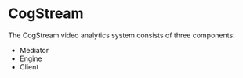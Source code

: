 CogStream
=========

The CogStream video analytics system consists of three components:

* Mediator
* Engine
* Client
